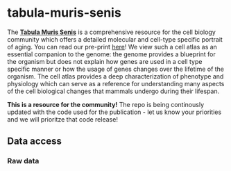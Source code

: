 # tabula-muris-senis

The [**Tabula Muris Senis**](https://tabula-muris-senis.ds.czbiohub.org/) is a comprehensive resource for the cell biology community which offers a detailed molecular and cell-type specific portrait of aging. You can read our pre-print [here](https://www.biorxiv.org/content/10.1101/661728v1)! We view such a cell atlas as an essential companion to the genome: the genome provides a blueprint for the organism but does not explain how genes are used in a cell type specific manner or how the usage of genes changes over the lifetime of the organism. The cell atlas provides a deep characterization of phenotype and physiology which can serve as a reference for understanding many aspects of the cell biological changes that mammals undergo during their lifespan.

<!---For a quick overview checkout the lightining talk slides @aopisco presented at [SciPy2019]()--->

**This is a resource for the community!** The repo is being continously updated with the code used for the publication - let us know your priorities and we will prioritze that code release!

## Data access

### Raw data
<!--- Since July 2019, Tabula Muris Senis data have been made available to all users free of charge. [AWS has made the data freely available on Amazon S3](https://s3.console.aws.amazon.com/s3/buckets/czb-tabula-muris-senis/?region=us-west-1&tab=overview) so that anyone can download the resource to perform analysis and advance medical discovery without needing to worry about the cost of storing Tabula muris data or the time required to download it.

### Processed data to use with scanpy
Please download the h5ad files from here: https://figshare.com/articles/Processed_files_to_use_with_scanpy_/8273102


<!--- ## How to cite this dataset

<!---If you find the Tabula Muris Senis data useful for your research please cite our [publication](https://www.nature.com/articles/s41586-018-0590-4)

## Contact
If you have questions about the data, you can create an Issue at the project repo on [GitHub](https://github.com/czbiohub/tabula-muris-senis).

## License
There are no restrictions on the use of data received from the Chan Zuckerberg Biohub, unless expressly identified prior to or at the time of receipt.

